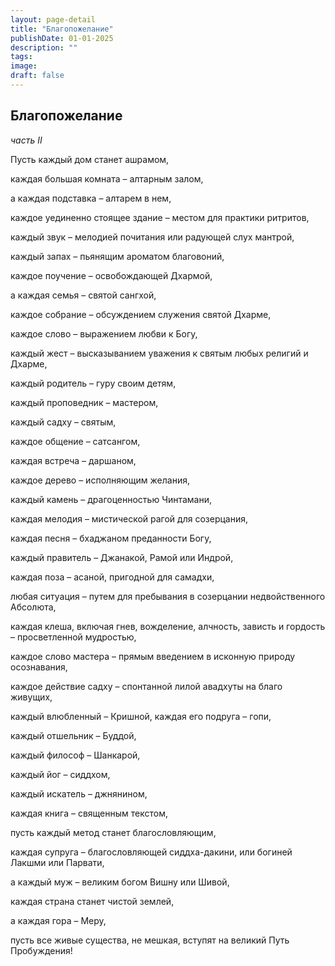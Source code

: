 ```yaml
---
layout: page-detail
title: "Благопожелание"
publishDate: 01-01-2025
description: ""
tags:
image:
draft: false
---
```


## Благопожелание
_часть II_

Пусть каждый дом станет ашрамом,

каждая большая комната – алтарным залом,

а каждая подставка – алтарем в нем,

каждое уединенно стоящее здание – местом для практики ритритов,

каждый звук – мелодией почитания или радующей слух мантрой,

каждый запах – пьянящим ароматом благовоний,

каждое поучение – освобождающей Дхармой,

а каждая семья – святой сангхой,

каждое собрание – обсуждением служения святой Дхарме,

каждое слово – выражением любви к Богу,

каждый жест – высказыванием уважения к святым любых религий и Дхарме,

каждый родитель – гуру своим детям,

каждый проповедник – мастером,

каждый садху – святым,

каждое общение – сатсангом,

каждая встреча – даршаном,

каждое дерево – исполняющим желания,

каждый камень – драгоценностью Чинтамани,

каждая мелодия – мистической рагой для созерцания,

каждая песня – бхаджаном преданности Богу,

каждый правитель – Джанакой, Рамой или Индрой,

каждая поза – асаной, пригодной для самадхи,

любая ситуация – путем для пребывания в созерцании недвойственного Абсолюта,

каждая клеша, включая гнев, вожделение, алчность, зависть и гордость – просветленной мудростью,

каждое слово мастера – прямым введением в исконную природу осознавания,

каждое действие садху – спонтанной лилой авадхуты на благо живущих,

каждый влюбленный – Кришной, каждая его подруга – гопи,

каждый отшельник – Буддой,

каждый философ – Шанкарой,

каждый йог – сиддхом,

каждый искатель – джнянином,

каждая книга – священным текстом,

пусть каждый метод станет благословляющим,

каждая супруга – благословляющей сиддха-дакини, или богиней Лакшми или Парвати,

а каждый муж – великим богом Вишну или Шивой,

каждая страна станет чистой землей,

а каждая гора – Меру,

пусть все живые существа, не мешкая, вступят на великий Путь Пробуждения!
  
  
